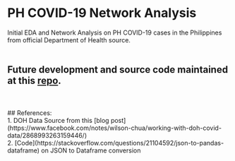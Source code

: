 # PH COVID-19 Network Analysis
Initial EDA and Network Analysis on PH COVID-19 cases in the Philippines from official Department of Health source.
<br>
<br>
## Future development and source code maintained at this [repo](https://github.com/enzoampil/phcovid).
<br>
<br>
## References:
<br> 1. DOH Data Source from this [blog post](https://www.facebook.com/notes/wilson-chua/working-with-doh-covid-data/2868993263159446/)
<br> 2. [Code](https://stackoverflow.com/questions/21104592/json-to-pandas-dataframe) on JSON to Dataframe conversion 
